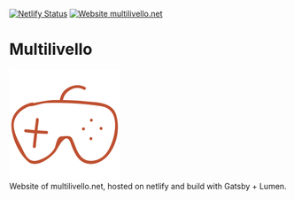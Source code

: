 [![Netlify Status](https://api.netlify.com/api/v1/badges/db62463c-298f-4ad1-8937-cbd2cf96b709/deploy-status)](https://app.netlify.com/sites/dannyspina/deploys)
[![Website multilivello.net](https://img.shields.io/website-up-down-green-red/http/shields.io.svg)](https://multilivello.net/)
# Multilivello #
![Logo of multilivello](./static/joypad.png)<br/>
Website of multilivello.net, hosted on netlify and build with Gatsby + Lumen.
